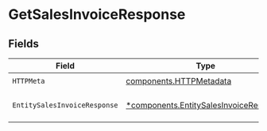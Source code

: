 # GetSalesInvoiceResponse


## Fields

| Field                                                                                           | Type                                                                                            | Required                                                                                        | Description                                                                                     |
| ----------------------------------------------------------------------------------------------- | ----------------------------------------------------------------------------------------------- | ----------------------------------------------------------------------------------------------- | ----------------------------------------------------------------------------------------------- |
| `HTTPMeta`                                                                                      | [components.HTTPMetadata](../../models/components/httpmetadata.md)                              | :heavy_check_mark:                                                                              | N/A                                                                                             |
| `EntitySalesInvoiceResponse`                                                                    | [*components.EntitySalesInvoiceResponse](../../models/components/entitysalesinvoiceresponse.md) | :heavy_minus_sign:                                                                              | The Sales Invoice object.                                                                       |
